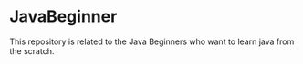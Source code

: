 # JavaBeginner
This repository is related to the Java Beginners who want to learn java from the scratch.
